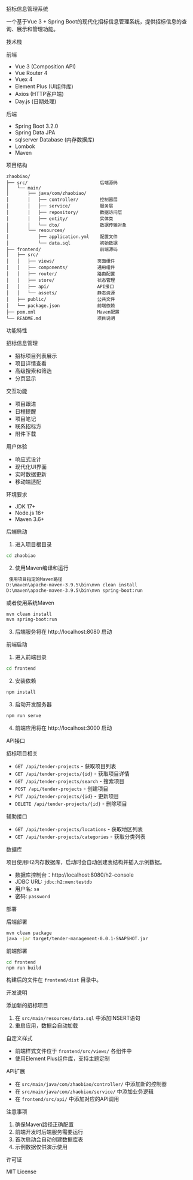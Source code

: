  招标信息管理系统

一个基于Vue 3 + Spring Boot的现代化招标信息管理系统，提供招标信息的查询、展示和管理功能。

 技术栈

前端
- Vue 3 (Composition API)
- Vue Router 4
- Vuex 4
- Element Plus (UI组件库)
- Axios (HTTP客户端)
- Day.js (日期处理)

 后端
- Spring Boot 3.2.0
- Spring Data JPA
- sqlserver Database (内存数据库)
- Lombok
- Maven

 项目结构

```
zhaobiao/
├── src/                           后端源码
│   └── main/
│       ├── java/com/zhaobiao/
│       │   ├── controller/        控制器层
│       │   ├── service/           服务层
│       │   ├── repository/        数据访问层
│       │   ├── entity/            实体类
│       │   └── dto/               数据传输对象
│       └── resources/
│           ├── application.yml    配置文件
│           └── data.sql           初始数据
├── frontend/                      前端源码
│   ├── src/
│   │   ├── views/                页面组件
│   │   ├── components/           通用组件
│   │   ├── router/               路由配置
│   │   ├── store/                状态管理
│   │   ├── api/                  API接口
│   │   └── assets/               静态资源
│   ├── public/                   公共文件
│   └── package.json              前端依赖
├── pom.xml                       Maven配置
└── README.md                     项目说明
```

 功能特性

 招标信息管理
- 招标项目列表展示
- 项目详情查看
- 高级搜索和筛选
- 分页显示

 交互功能
- 项目跟进
- 日程提醒
- 项目笔记
- 联系招标方
- 附件下载

 用户体验
- 响应式设计
- 现代化UI界面
- 实时数据更新
- 移动端适配

 

 环境要求
- JDK 17+
- Node.js 16+
- Maven 3.6+

 后端启动

1. 进入项目根目录
```bash
cd zhaobiao
```

2. 使用Maven编译和运行
```bash
 使用项目指定的Maven路径
D:\maven\apache-maven-3.9.5\bin\mvn clean install
D:\maven\apache-maven-3.9.5\bin\mvn spring-boot:run
```

或者使用系统Maven
```bash
mvn clean install
mvn spring-boot:run
```

3. 后端服务将在 http://localhost:8080 启动

 前端启动

1. 进入前端目录
```bash
cd frontend
```

2. 安装依赖
```bash
npm install
```

3. 启动开发服务器
```bash
npm run serve
```

4. 前端应用将在 http://localhost:3000 启动

 API接口

 招标项目相关
- `GET /api/tender-projects` - 获取项目列表
- `GET /api/tender-projects/{id}` - 获取项目详情
- `GET /api/tender-projects/search` - 搜索项目
- `POST /api/tender-projects` - 创建项目
- `PUT /api/tender-projects/{id}` - 更新项目
- `DELETE /api/tender-projects/{id}` - 删除项目

 辅助接口
- `GET /api/tender-projects/locations` - 获取地区列表
- `GET /api/tender-projects/categories` - 获取分类列表

 数据库

项目使用H2内存数据库，启动时会自动创建表结构并插入示例数据。

- 数据库控制台：http://localhost:8080/h2-console
- JDBC URL: `jdbc:h2:mem:testdb`
- 用户名: `sa`
- 密码: `password`

 部署

 后端部署
```bash
mvn clean package
java -jar target/tender-management-0.0.1-SNAPSHOT.jar
```

 前端部署
```bash
cd frontend
npm run build
```

构建后的文件在 `frontend/dist` 目录中。

 开发说明

 添加新的招标项目
1. 在 `src/main/resources/data.sql` 中添加INSERT语句
2. 重启应用，数据会自动加载

 自定义样式
- 前端样式文件位于 `frontend/src/views/` 各组件中
- 使用Element Plus组件库，支持主题定制

 API扩展
- 在 `src/main/java/com/zhaobiao/controller/` 中添加新的控制器
- 在 `src/main/java/com/zhaobiao/service/` 中添加业务逻辑
- 在 `frontend/src/api/` 中添加对应的API调用

 注意事项

1. 确保Maven路径正确配置
2. 前端开发时后端服务需要运行
3. 首次启动会自动创建数据库表
4. 示例数据仅供演示使用

 许可证

MIT License
